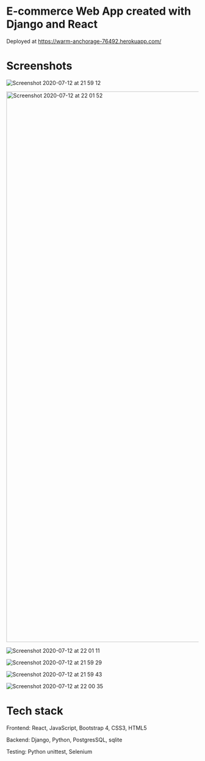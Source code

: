 # E-commerce Web App created with Django and React

Deployed at https://warm-anchorage-76492.herokuapp.com/

# Screenshots

![Screenshot 2020-07-12 at 21 59 12](https://user-images.githubusercontent.com/46464571/87249991-6a883b80-c48c-11ea-9cc3-b2aeda80cd7b.png)

<img width="1440" alt="Screenshot 2020-07-12 at 22 01 52" src="https://user-images.githubusercontent.com/46464571/87250011-825fbf80-c48c-11ea-9549-6ae94fda4e71.png">

![Screenshot 2020-07-12 at 22 01 11](https://user-images.githubusercontent.com/46464571/87250006-7d027500-c48c-11ea-9242-45530500d161.png)

![Screenshot 2020-07-12 at 21 59 29](https://user-images.githubusercontent.com/46464571/87249998-75db6700-c48c-11ea-9cfa-be392a9a252a.png)

![Screenshot 2020-07-12 at 21 59 43](https://user-images.githubusercontent.com/46464571/87250003-7aa01b00-c48c-11ea-8d07-120d55e55c4d.png)

![Screenshot 2020-07-12 at 22 00 35](https://user-images.githubusercontent.com/46464571/87250005-7bd14800-c48c-11ea-9a30-4d015cc0bec1.png)


# Tech stack

Frontend: React, JavaScript, Bootstrap 4, CSS3, HTML5

Backend: Django, Python, PostgresSQL, sqlite

Testing:  Python unittest, Selenium
